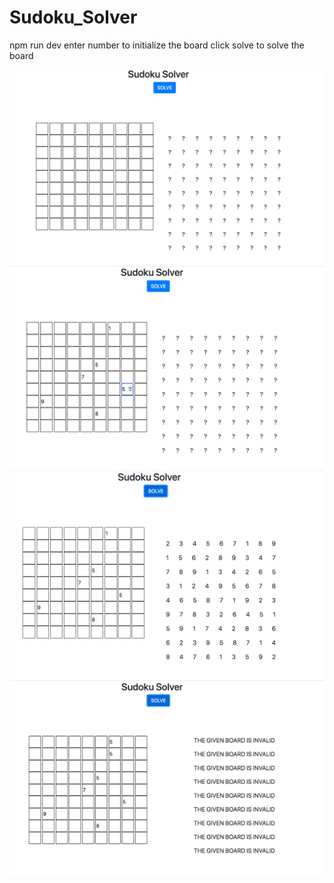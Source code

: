 # Sudoku_Solver
npm run dev 
enter number to initialize the board
click solve to solve the board


![alt text](/img/2.png)
![alt text](/img/3.png)
![alt text](/img/4.png)
![alt text](/img/5.png)
